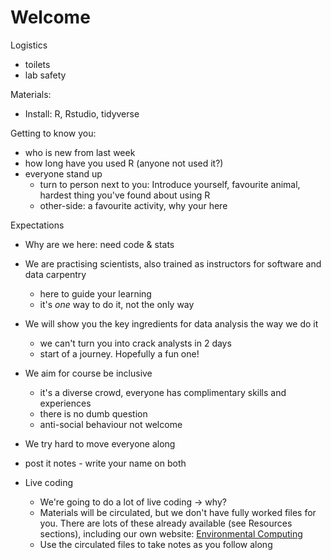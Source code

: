 
# Welcome

Logistics

- toilets
- lab safety

Materials:

- Install: R, Rstudio, tidyverse

Getting to know you:

- who is new from last week
- how long have you used R (anyone not used it?)
- everyone stand up
	- turn to person next to you: Introduce yourself, favourite animal, hardest thing you've found about using R
	- other-side: a favourite activity, why your here


Expectations

- Why are we here: need code & stats

- We are practising scientists, also trained as instructors for software and data carpentry
  - here to guide your learning
  - it's *one* way to do it, not the only way

- We will show you the key ingredients for data analysis the way we do it
  - we can't turn you into crack analysts in 2 days
  - start of a journey. Hopefully a fun one!

- We aim for course be inclusive
  - it's a diverse crowd, everyone has complimentary skills and experiences
  - there is no dumb question
  - anti-social behaviour not welcome

- We try hard to move everyone along

- post it notes - write your name on both

- Live coding
  - We're going to do a lot of live coding -> why?
  - Materials will be circulated, but we don't have fully worked files for you. There are lots of these already available (see Resources sections), including our own website: [Environmental Computing](http://environmentalcomputing.net/) 
  - Use the circulated files to take notes as you follow along
